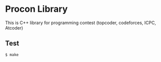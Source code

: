 # Procon Library

This is C++ library for programming contest (topcoder, codeforces, ICPC, Atcoder)

## Test

```
$ make 
```
